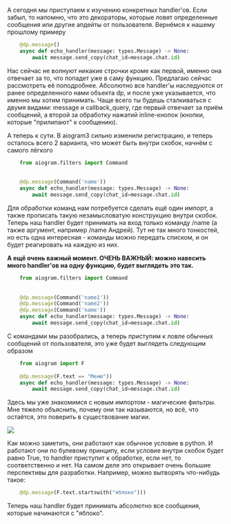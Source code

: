 А сегодня мы приступаем к изучению конкретных handler'ов. Если забыл, то напомню, что это декораторы, которые ловят определенные сообщения или другие апдейты от пользователя. Вернёмся к нашему прошлому примеру

```python
    @dp.message()
    async def echo_handler(message: types.Message) -> None:
        await message.send_copy(chat_id=message.chat.id)
```

Нас сейчас не волнуют никакие строчки кроме как первой, именно она отвечает за то, что попадет уже в саму функцию. Предлагаю сейчас рассмотреть её поподробнее. Абсолютно все handler'ы наследуются от ранее определенного нами объекта dp, и после уже указывается, что именно мы хотим принимать. Чаще всего ты будешь сталкиваться с двумя видами: message и callback\_query, где первый отвечает за приём сообщений, а второй за обработку нажатий inline-кнопок (кнопки, которые "прилипают" к сообщению). 

А теперь к сути. В aiogram3 сильно изменили регистрацию, и теперь осталось всего 2 варианта, что может быть внутри скобок, начнём с самого лёгкого
```python
    from aiogram.filters import Command
    
    
    @dp.message(Command('name'))
    async def echo_handler(message: types.Message) -> None:
        await message.send_copy(chat_id=message.chat.id)
```
Для обработки команд нам потребуется сделать ещё один импорт, а также прописать такую незамысловатую конструкцию внутри скобок. Теперь наш handler будет принимать на вход только команду /name (а также аргумент, например /name Андрей). Тут не так много тонкостей, но есть одна интересная - команды можно передать списком, и он будет реагировать на каждую из них.

**А ещё очень важный момент. ОЧЕНЬ ВАЖНЫЙ: можно навесить много handler'ов на одну функцию, будет выглядеть это так.**
```python
    from aiogram.filters import Command
    
    
    @dp.message(Command('name1'))
    @dp.message(Command('name2'))
    @dp.message(Command('name'))
    async def echo_handler(message: types.Message) -> None:
        await message.send_copy(chat_id=message.chat.id)
```
С командами мы разобрались, а теперь приступим к ловле обычных сообщений от пользователя, это уже будет выглядеть следующим образом
```python
    from aiogram import F
    
    @dp.message(F.text == "Меню"))
    async def echo_handler(message: types.Message) -> None:
        await message.send_copy(chat_id=message.chat.id)
```
Здесь мы уже знакомимся с новым импортом - магические фильтры. Мне тяжело объяснить, почему они так называются, но всё, что остаётся, это поверить в существование магии.

![](https://ucarecdn.com/b6c92d2d-e1be-4d6b-8096-d50e54b8cc2b/)

Как можно заметить, они работают как обычное условие в python. И работают они по булевому принципу, если условие внутри скобок будет равно True, то handler приступит к обработке, если нет, то соответственно и нет. На самом деле это открывает очень большие перспективы для разработки. Например, можно вытворять что-нибудь такое:
```python
    @dp.message(F.text.startswith("яблоко")))
```    

Теперь наш handler будет принимать абсолютно все сообщения, которые начинаются с "яблоко".